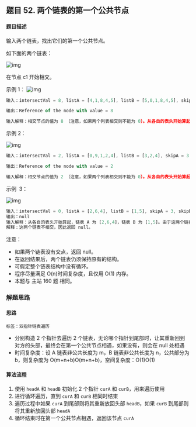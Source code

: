 ## 题目 52. 两个链表的第一个公共节点
#### 题目描述


输入两个链表，找出它们的第一个公共节点。

如下面的两个链表：

 ![img](./160_statement.png)

在节点 c1 开始相交。

示例 1：
 ![img](160_example_1.png)
``` js
输入：intersectVal = 8, listA = [4,1,8,4,5], listB = [5,0,1,8,4,5], skipA = 2, skipB = 3

输出：Reference of the node with value = 8

输入解释：相交节点的值为 8 （注意，如果两个列表相交则不能为 0）。从各自的表头开始算起，链表 A 为 [4,1,8,4,5]，链表 B 为 [5,0,1,8,4,5]。在 A 中，相交节点前有 2 个节点；在 B 中，相交节点前有 3 个节点。
```
示例 2：

![img](160_example_2.png)

``` js
输入：intersectVal = 2, listA = [0,9,1,2,4], listB = [3,2,4], skipA = 3, skipB = 1

输出：Reference of the node with value = 2

输入解释：相交节点的值为 2 （注意，如果两个列表相交则不能为 0）。从各自的表头开始算起，链表 A 为 [0,9,1,2,4]，链表 B 为 [3,2,4]。在 A 中，相交节点前有 3 个节点；在 B 中，相交节点前有 1 个节点。
```
示例  3：

![img](160_example_3.png)

``` js
输入：intersectVal = 0, listA = [2,6,4], listB = [1,5], skipA = 3, skipB = 2
输出：null
输入解释：从各自的表头开始算起，链表 A 为 [2,6,4]，链表 B 为 [1,5]。由于这两个链表不相交，所以 intersectVal 必须为 0，而 skipA 和 skipB 可以是任意值。
解释：这两个链表不相交，因此返回 null。
```
注意：

- 如果两个链表没有交点，返回 null。
- 在返回结果后，两个链表仍须保持原有的结构。
- 可假定整个链表结构中没有循环。
- 程序尽量满足 O(n)时间复杂度，且仅用 O(1) 内存。
- 本题与 主站 160 题 相同。


### 解题思路
#### 思路
`标签：双指针链表遍历`
- 分别构造 2 个指针去遍历 2 个链表，无论哪个指针到尾部时，让其重新回到对方的头部，最终会在第一个公共节点相遇，如果没有，则会在 null 处相遇
- 时间复杂度：设 A 链表非公共长度为 m，B 链表非公共长度为 n，公共部分为 b，则复杂度为 O(m+n+b)O(m+n+b)，空间复杂度：O(1)O(1)
#### 算法流程
1. 使用 `headA` 和 `headB` 初始化 2 个指针 `curA` 和 `curB`，用来遍历使用
2. 进行循环遍历，直到 `curA` 和 `curB` 相同时结束
3. 遍历过程中如果 `curA` 到尾部则将其重新放回头部 `headB`，如果 `curB` 到尾部则将其重新放回头部 `headA`
4. 循环结束时在第一个公共节点相遇，返回该节点 `curA`
